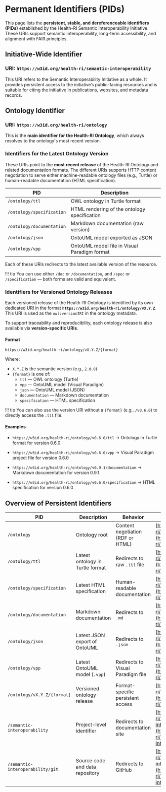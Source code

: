 # Permanent Identifiers (PIDs)

This page lists the **persistent, stable, and dereferenceable identifiers (PIDs)** established by the Health-RI Semantic Interoperability Initiative. These URIs support semantic interoperability, long-term accessibility, and alignment with FAIR principles.

## Initiative-Wide Identifier

### URI: `https://w3id.org/health-ri/semantic-interoperability`

This URI refers to the Semantic Interoperability Initiative as a whole. It provides persistent access to the initiative’s public-facing resources and is suitable for citing the initiative in publications, websites, and metadata records.

## Ontology Identifier

### URI: `https://w3id.org/health-ri/ontology`

This is the **main identifier for the Health-RI Ontology**, which always resolves to the ontology's most recent version.

### Identifiers for the **Latest Ontology Version**

These URIs point to the **most recent release** of the Health-RI Ontology and related documentation formats. The different URIs supports HTTP content negotiation to serve either machine-readable ontology files (e.g., Turtle) or human-readable documentation (HTML specification).

| PID                       | Description                                  |
| ------------------------- | -------------------------------------------- |
| `/ontology/ttl`           | OWL ontology in Turtle format                |
| `/ontology/specification` | HTML rendering of the ontology specification |
| `/ontology/documentation` | Markdown documentation (raw version)         |
| `/ontology/json`          | OntoUML model exported as JSON               |
| `/ontology/vpp`           | OntoUML model file in Visual Paradigm format |

Each of these URIs redirects to the latest available version of the resource.

!!! tip
    You can use either `/doc` or `/documentation`, and `/spec` or `/specification` — both forms are valid and equivalent.

### Identifiers for **Versioned Ontology Releases**

Each versioned release of the Health-RI Ontology is identified by its own dedicated URI in the format **`https://w3id.org/health-ri/ontology/vX.Y.Z`**. This URI is used as the `owl:versionIRI` in the ontology metadata.

To support traceability and reproducibility, each ontology release is also available via **version-specific URIs**.

#### Format

`https://w3id.org/health-ri/ontology/vX.Y.Z/{format}`

Where:

- `X.Y.Z` is the semantic version (e.g., `2.0.0`)
- `{format}` is one of:
    - `ttl` — OWL ontology (Turtle)
    - `vpp` — OntoUML model (Visual Paradigm)
    - `json` — OntoUML model (JSON)
    - `documentation` — Markdown documentation
    - `specification` — HTML specification

!!! tip
    You can also use the version URI without a `{format}` (e.g., `/v0.6.0`) to directly access the `.ttl` file.

#### Examples

- `https://w3id.org/health-ri/ontology/v0.6.0/ttl`
  → Ontology in Turtle format for version 0.6.0

- `https://w3id.org/health-ri/ontology/v0.6.0/vpp`
  → Visual Paradigm project file for version 0.6.0

- `https://w3id.org/health-ri/ontology/v0.9.1/documentation`
  → Markdown documentation for version 0.9.1

- `https://w3id.org/health-ri/ontology/v0.6.0/specification`
  → HTML specification for version 0.6.0

## Overview of Persistent Identifiers

| PID                              | Description                      | Behavior                          | Example                                                                                                              |
| -------------------------------- | -------------------------------- | --------------------------------- | -------------------------------------------------------------------------------------------------------------------- |
| `/ontology`                      | Ontology root                    | Content negotiation (RDF or HTML) | [https://w3id.org/health-ri/ontology](https://w3id.org/health-ri/ontology)                                           |
| `/ontology/ttl`                  | Latest ontology in Turtle format | Redirects to raw `.ttl` file      | [https://w3id.org/health-ri/ontology/ttl](https://w3id.org/health-ri/ontology/ttl)                                   |
| `/ontology/specification`        | Latest HTML specification        | Human-readable documentation      | [https://w3id.org/health-ri/ontology/specification](https://w3id.org/health-ri/ontology/specification)               |
| `/ontology/documentation`        | Markdown documentation           | Redirects to `.md`                | [https://w3id.org/health-ri/ontology/documentation](https://w3id.org/health-ri/ontology/documentation)               |
| `/ontology/json`                 | Latest JSON export of OntoUML    | Redirects to `.json`              | [https://w3id.org/health-ri/ontology/json](https://w3id.org/health-ri/ontology/json)                                 |
| `/ontology/vpp`                  | Latest OntoUML model (`.vpp`)    | Redirects to Visual Paradigm file | [https://w3id.org/health-ri/ontology/vpp](https://w3id.org/health-ri/ontology/vpp)                                   |
| `/ontology/vX.Y.Z/{format}`      | Versioned ontology release       | Format-specific persistent access | [https://w3id.org/health-ri/ontology/v0.6.0/ttl](https://w3id.org/health-ri/ontology/v0.6.0/ttl)                     |
| `/semantic-interoperability`     | Project-level identifier         | Redirects to documentation site   | [https://w3id.org/health-ri/semantic-interoperability](https://w3id.org/health-ri/semantic-interoperability)         |
| `/semantic-interoperability/git` | Source code and data repository  | Redirects to GitHub               | [https://w3id.org/health-ri/semantic-interoperability/git](https://w3id.org/health-ri/semantic-interoperability/git) |
